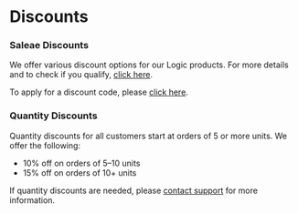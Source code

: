 # Discounts

### Saleae Discounts

We offer various discount options for our Logic products. For more details and to check if you qualify, [click here](https://blog.saleae.com/saleae-discounts/).

To apply for a discount code, please [click here](https://www.saleae.com/discounts).

### Quantity Discounts

Quantity discounts for all customers start at orders of 5 or more units. We offer the following:

* 10% off on orders of 5–10 units
* 15% off on orders of 10+ units

If quantity discounts are needed, please [contact support](https://contact.saleae.com/hc/en-us/requests/new) for more information.









